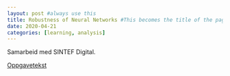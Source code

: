 ```yaml
---
layout: post #always use this
title: Robustness of Neural Networks #This becomes the title of the page
date: 2020-04-21
categories: [learning, analysis]
---
```


Samarbeid med SINTEF Digital. 

[Oppgavetekst](../assets/Robustness.pdf)
